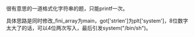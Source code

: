 很有意思的一道格式化字符串的题，只能printf一次。

具体思路是同时修改_fini_array为main，got['strlen']为plt['system']，8位数字太大了的话，可以4位两次写入，最后引发system("/bin/sh")。
